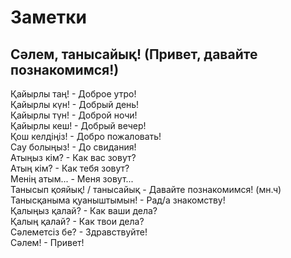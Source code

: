 # Заметки

## Сәлем, танысайық! (Привет, давайте познакомимся!)

Қайырлы таң! - Доброе утро!\
Қайырлы күн! - Добрый день!\
Қайырлы түн! - Доброй ночи!\
Қайырлы кеш! - Добрый вечер!\
Қош келдіңіз! - Добро пожаловать!\
Сау болыңыз! - До свидания!\
Атыңыз кім? - Как вас зовут?\
Атың кім? - Как тебя зовут?\
Менің атым... - Меня зовут...\
Танысып қояйық! / танысайық - Давайте познакомимся! (мн.ч)\
Танысқаныма қуаныштымын! - Рад/а знакомству!\
Қалыңыз қалай? - Как ваши дела?\
Қалың қалай? - Как твои дела?\
Сәлеметсіз бе? - Здравствуйте!\
Сәлем! - Привет!
